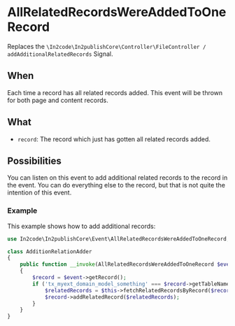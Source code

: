 # AllRelatedRecordsWereAddedToOneRecord

Replaces the `\In2code\In2publishCore\Controller\FileController / addAdditionalRelatedRecords` Signal.

## When

Each time a record has all related records added. This event will be thrown for both page and content records.

## What

* `record`: The record which just has gotten all related records added.

## Possibilities

You can listen on this event to add additional related records to the record in the event. You can do everything else to
the record, but that is not quite the intention of this event.

### Example

This example shows how to add additional records:

```php
use In2code\In2publishCore\Event\AllRelatedRecordsWereAddedToOneRecord;

class AdditionRelationAdder
{
    public function __invoke(AllRelatedRecordsWereAddedToOneRecord $event): void
    {
        $record = $event->getRecord();
        if ('tx_myext_domain_model_something' === $record->getTableName()) {
            $relatedRecords = $this->fetchRelatedRecordsByRecord($record);
            $record->addRelatedRecord($relatedRecords);
        }
    }
}
```

